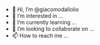 - 👋 Hi, I’m @giacomodallolio
- 👀 I’m interested in ...
- 🌱 I’m currently learning ...
- 💞️ I’m looking to collaborate on ...
- 📫 How to reach me ...

<!---
giacomodallolio/giacomodallolio is a ✨ special ✨ repository because its `README.md` (this file) appears on your GitHub profile.
You can click the Preview link to take a look at your changes.
--->
